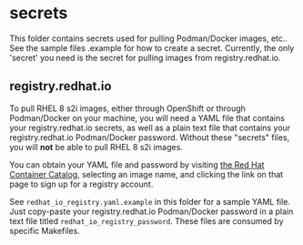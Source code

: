 # secrets

This folder contains secrets used for pulling Podman/Docker images, etc.. See the sample files <filename>.example for how to create a secret. Currently, the only 'secret' you need is the secret for pulling images from registry.redhat.io.

## registry.redhat.io

To pull RHEL 8 s2i images, either through OpenShift or through Podman/Docker on your machine, you will need a YAML file that contains your registry.redhat.io secrets, as well as a plain text file that contains your registry.redhat.io Podman/Docker password. Without these "secrets" files, you will **not** be able to pull RHEL 8 s2i images. 

You can obtain your YAML file and password by visiting [the Red Hat Container Catalog](https://access.redhat.com/containers/), selecting an image name, and clicking the link on that page to sign up for a registry account.

See `redhat_io_registry.yaml.example` in this folder for a sample YAML file. Just copy-paste your registry.redhat.io Podman/Docker password in a plain text file titled `redhat_io_registry_password`. These files are consumed by specific Makefiles.
